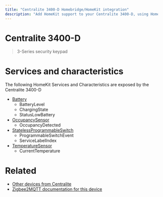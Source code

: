 ```yaml
---
title: "Centralite 3400-D Homebridge/HomeKit integration"
description: "Add HomeKit support to your Centralite 3400-D, using Homebridge, Zigbee2MQTT and homebridge-z2m."
---
```

<!---
This file has been GENERATED using src/docgen/docgen.ts
DO NOT EDIT THIS FILE MANUALLY!
-->
# Centralite 3400-D
> 3-Series security keypad


# Services and characteristics
The following HomeKit Services and Characteristics are exposed by
the Centralite 3400-D

* [Battery](../../battery.md)
  * BatteryLevel
  * ChargingState
  * StatusLowBattery
* [OccupancySensor](../../sensors.md)
  * OccupancyDetected
* [StatelessProgrammableSwitch](../../action.md)
  * ProgrammableSwitchEvent
  * ServiceLabelIndex
* [TemperatureSensor](../../sensors.md)
  * CurrentTemperature


# Related
* [Other devices from Centralite](../index.md#centralite)
* [Zigbee2MQTT documentation for this device](https://www.zigbee2mqtt.io/devices/3400-D.html)